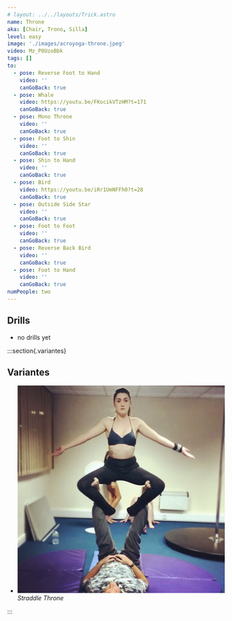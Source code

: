 ```yaml
---
# layout: ../../layouts/Trick.astro
name: Throne
aka: [Chair, Trono, Silla]
level: easy
image: './images/acroyoga-throne.jpeg'
video: Mz_P0UzoBbk
tags: []
to:
  - pose: Reverse Foot to Hand
    video: ''
    canGoBack: true
  - pose: Whale
    video: https://youtu.be/FKocikVTzHM?t=171
    canGoBack: true
  - pose: Mono Throne
    video: ''
    canGoBack: true
  - pose: Foot to Shin
    video: ''
    canGoBack: true
  - pose: Shin to Hand
    video: ''
    canGoBack: true
  - pose: Bird
    video: https://youtu.be/iRr1UmNFFh0?t=28
    canGoBack: true
  - pose: Outside Side Star
    video: ''
    canGoBack: true
  - pose: Foot to Foot
    video: ''
    canGoBack: true
  - pose: Reverse Back Bird
    video: ''
    canGoBack: true
  - pose: Foot to Hand
    video: ''
    canGoBack: true
numPeople: two
---
```


## Drills

- no drills yet

:::section{.variantes}

## Variantes

- ![Straddle Throne](./images/acroyoga-straddle-throne.jpeg)
  _Straddle Throne_

:::
